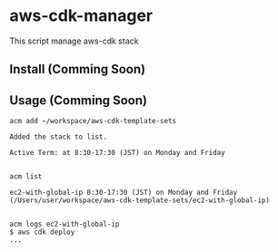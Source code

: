 # aws-cdk-manager

This script manage aws-cdk stack

## Install (Comming Soon)

## Usage (Comming Soon)


```
acm add ~/workspace/aws-cdk-template-sets

Added the stack to list.

Active Term: at 8:30-17:30 (JST) on Monday and Friday
```

```

acm list

ec2-with-global-ip 8:30-17:30 (JST) on Monday and Friday (/Users/user/workspace/aws-cdk-template-sets/ec2-with-global-ip)


acm logs ec2-with-global-ip
$ aws cdk deploy 
...


```
